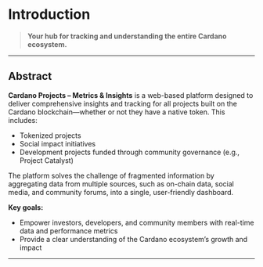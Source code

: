 # Introduction 

> **Your hub for tracking and understanding the entire Cardano ecosystem.**

---

## Abstract

**Cardano Projects – Metrics & Insights** is a web-based platform designed to deliver comprehensive insights and tracking for all projects built on the Cardano blockchain—whether or not they have a native token. This includes:

- Tokenized projects
- Social impact initiatives
- Development projects funded through community governance (e.g., Project Catalyst)

The platform solves the challenge of fragmented information by aggregating data from multiple sources, such as on-chain data, social media, and community forums, into a single, user-friendly dashboard.

**Key goals:**

- Empower investors, developers, and community members with real-time data and performance metrics
- Provide a clear understanding of the Cardano ecosystem’s growth and impact

---